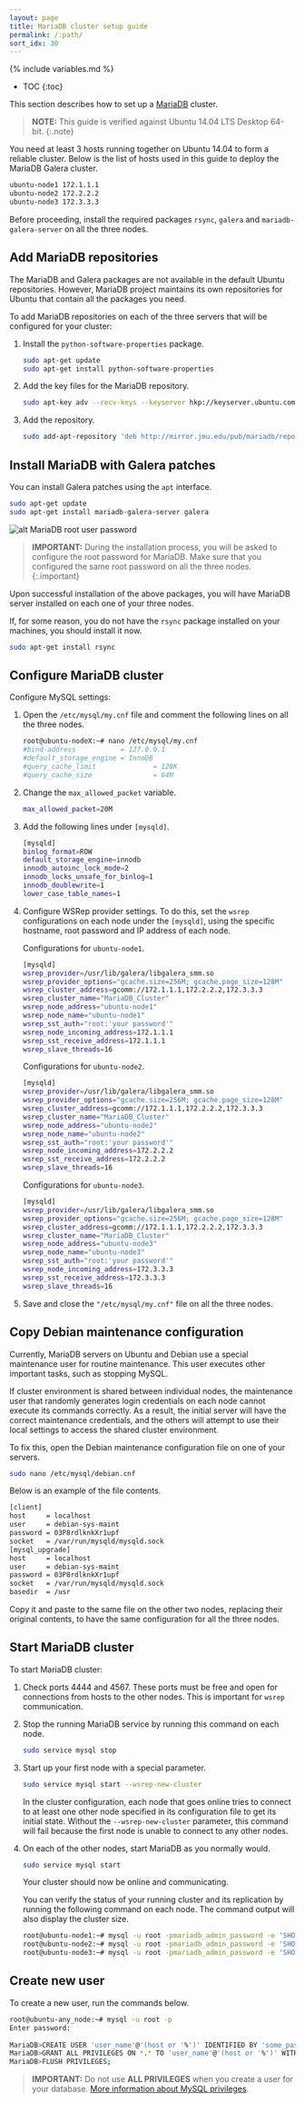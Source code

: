 ```yaml
---
layout: page
title: MariaDB cluster setup guide
permalink: /:path/
sort_idx: 30
---
```


{% include variables.md %}

* TOC
{:toc}

This section describes how to set up a [MariaDB](https://mariadb.org/) cluster.

>**NOTE:** This guide is verified against Ubuntu 14.04 LTS Desktop 64-bit.
{:.note}

You need at least 3 hosts running together on Ubuntu 14.04 to form a reliable cluster.
Below is the list of hosts used in this guide to deploy the MariaDB Galera cluster.

```bash
ubuntu-node1 172.1.1.1 
ubuntu-node2 172.2.2.2 
ubuntu-node3 172.3.3.3
```

Before proceeding, install the required packages `rsync`, `galera` and `mariadb-galera-server` on all the three nodes.

## Add MariaDB repositories

The MariaDB and Galera packages are not available in the default Ubuntu repositories.
However, MariaDB project maintains its own repositories for Ubuntu that contain all the packages you need.

To add MariaDB repositories on each of the three servers that will be configured for your cluster:

1. Install the `python-software-properties` package.

   ```bash
   sudo apt-get update
   sudo apt-get install python-software-properties
   ```

2. Add the key files for the MariaDB repository.

   ```bash
   sudo apt-key adv --recv-keys --keyserver hkp://keyserver.ubuntu.com:80 0xcbcb082a1bb943db
   ```

3. Add the repository.

   ```bash
   sudo add-apt-repository 'deb http://mirror.jmu.edu/pub/mariadb/repo/5.5/ubuntu precise main'
   ```

## Install MariaDB with Galera patches

You can install Galera patches using the `apt` interface.

```bash
sudo apt-get update
sudo apt-get install mariadb-galera-server galera
```

![alt MariaDB root user password](attach/mariadb_galera_password.png)

>**IMPORTANT:** During the installation process, you will be asked to configure the root password for MariaDB.
>Make sure that you configured the same root password on all the three nodes.
{:.important}

Upon successful installation of the above packages, you will have MariaDB server installed on each one of your three nodes.

If, for some reason, you do not have the `rsync` package installed on your machines, you should install it now.

```bash
sudo apt-get install rsync
```

## Configure MariaDB cluster

Configure MySQL settings:

1. Open the `/etc/mysql/my.cnf` file and comment the following lines on all the three nodes.

   ```bash
   root@ubuntu-nodeX:~# nano /etc/mysql/my.cnf
   #bind-address           = 127.0.0.1
   #default_storage_engine = InnoDB
   #query_cache_limit              = 128K
   #query_cache_size               = 64M
   ```

2. Change the `max_allowed_packet` variable.

   ```bash
   max_allowed_packet=20M
   ```

3. Add the following lines under `[mysqld]`.

   ```bash
   [mysqld]
   binlog_format=ROW
   default_storage_engine=innodb
   innodb_autoinc_lock_mode=2
   innodb_locks_unsafe_for_binlog=1
   innodb_doublewrite=1
   lower_case_table_names=1
   ```

4. Configure WSRep provider settings.
To do this, set the `wsrep` configurations on each node under the `[mysqld]`, using the specific hostname, root password and IP address of each node.

	Configurations for `ubuntu-node1`.

   ```bash
   [mysqld]
   wsrep_provider=/usr/lib/galera/libgalera_smm.so
   wsrep_provider_options="gcache.size=256M; gcache.page_size=128M"
   wsrep_cluster_address=gcomm://172.1.1.1,172.2.2.2,172.3.3.3
   wsrep_cluster_name="MariaDB_Cluster"
   wsrep_node_address="ubuntu-node1"
   wsrep_node_name="ubuntu-node1"
   wsrep_sst_auth="root:'your password'"
   wsrep_node_incoming_address=172.1.1.1
   wsrep_sst_receive_address=172.1.1.1
   wsrep_slave_threads=16
   ```

    Configurations for `ubuntu-node2`.

   ```bash
   [mysqld]
   wsrep_provider=/usr/lib/galera/libgalera_smm.so
   wsrep_provider_options="gcache.size=256M; gcache.page_size=128M"
   wsrep_cluster_address=gcomm://172.1.1.1,172.2.2.2,172.3.3.3
   wsrep_cluster_name="MariaDB_Cluster"
   wsrep_node_address="ubuntu-node2"
   wsrep_node_name="ubuntu-node2"
   wsrep_sst_auth="root:'your password'"
   wsrep_node_incoming_address=172.2.2.2
   wsrep_sst_receive_address=172.2.2.2
   wsrep_slave_threads=16
   ```

   Configurations for `ubuntu-node3`.

   ```bash
   [mysqld]
   wsrep_provider=/usr/lib/galera/libgalera_smm.so
   wsrep_provider_options="gcache.size=256M; gcache.page_size=128M"
   wsrep_cluster_address=gcomm://172.1.1.1,172.2.2.2,172.3.3.3
   wsrep_cluster_name="MariaDB_Cluster"
   wsrep_node_address="ubuntu-node3"
   wsrep_node_name="ubuntu-node3"
   wsrep_sst_auth="root:'your password'"
   wsrep_node_incoming_address=172.3.3.3
   wsrep_sst_receive_address=172.3.3.3
   wsrep_slave_threads=16
   ```

5. Save and close the `"/etc/mysql/my.cnf"` file on all the three nodes.

## Copy Debian maintenance configuration

Currently, MariaDB servers on Ubuntu and Debian use a special maintenance user for routine maintenance.
This user executes other important tasks, such as stopping MySQL.

If cluster environment is shared between individual nodes, the maintenance user that randomly generates login credentials on each node cannot execute its commands correctly.
As a result, the initial server will have the correct maintenance credentials, and the others will attempt to use their local settings to access the shared cluster environment.

To fix this, open the Debian maintenance configuration file on one of your servers.

```bash
sudo nano /etc/mysql/debian.cnf
```

Below is an example of the file contents.

```bash
[client]
host     = localhost
user     = debian-sys-maint
password = 03P8rdlknkXr1upf
socket   = /var/run/mysqld/mysqld.sock
[mysql_upgrade]
host     = localhost
user     = debian-sys-maint
password = 03P8rdlknkXr1upf
socket   = /var/run/mysqld/mysqld.sock
basedir  = /usr
```

Copy it and paste to the same file on the other two nodes, replacing their original contents, to have the same configuration for all the three nodes.

## Start MariaDB cluster

To start MariaDB cluster:

1. Check ports 4444 and 4567.
These ports must be free and open for connections from hosts to the other nodes.
This is important for `wsrep` communication.

2. Stop the running MariaDB service by running this command on each node.

   ```bash
   sudo service mysql stop
   ```

3. Start up your first node with a special parameter.

   ```bash
   sudo service mysql start --wsrep-new-cluster
   ```

    In the cluster configuration, each node that goes online tries to connect to at least one other node specified in its configuration file to get its initial state.
    Without the `--wsrep-new-cluster` parameter, this command will fail because the first node is unable to connect to any other nodes.

4. On each of the other nodes, start MariaDB as you normally would.

   ```bash
   sudo service mysql start
   ```

    Your cluster should now be online and communicating.

    You can verify the status of your running cluster and its replication by running the following command on each node.
    The command output will also display the cluster size.

   ```bash
   root@ubuntu-node1:~# mysql -u root -pmariadb_admin_password -e 'SHOW STATUS LIKE "wsrep_cluster_size"'
   root@ubuntu-node2:~# mysql -u root -pmariadb_admin_password -e 'SHOW STATUS LIKE "wsrep_cluster_size"'
   root@ubuntu-node3:~# mysql -u root -pmariadb_admin_password -e 'SHOW STATUS LIKE "wsrep_cluster_size"'
   ```

## Create new user

To create a new user, run the commands below.

```bash
root@ubuntu-any_node:~# mysql -u root -p
Enter password:
 
MariaDB>CREATE USER 'user_name'@'(host or '%')' IDENTIFIED BY 'some_password';
MariaDB>GRANT ALL PRIVILEGES ON *.* TO 'user_name'@'(host or '%')' WITH GRANT OPTION;
MariaDB>FLUSH PRIVILEGES;
```

>**IMPORTANT:** Do not use **ALL PRIVILEGES** when you create a user for your database.
>[More information about MySQL privileges](http://dev.mysql.com/doc/refman/5.7/en/privileges-provided.html).